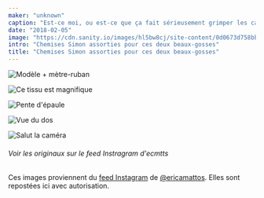 ```yaml
---
maker: "unknown"
caption: "Est-ce moi, ou est-ce que ça fait sérieusement grimper les capteurs de mignonitude ?"
date: "2018-02-05"
image: "https://cdn.sanity.io/images/hl5bw8cj/site-content/0d0673d758bb9ec6f60c01db5dba00a0d3fea7ee-1080x1080.jpg"
intro: "Chemises Simon assorties pour ces deux beaux-gosses"
title: "Chemises Simon assorties pour ces deux beaux-gosses"
---
```


![Modèle + mètre-ruban](https://posts.freesewing.org/uploads/matching_simon_view2_07c4206346.jpg "Modèle + mètre-ruban")

![Ce tissu est magnifique](https://posts.freesewing.org/uploads/matching_simon_view3_6be104bac1.jpg "Ce tissu est magnifique")

![Pente d'épaule](https://posts.freesewing.org/uploads/matching_simon_view4_df63556bdf.jpg "Pente des épaules")

![Vue du dos](https://posts.freesewing.org/uploads/matching_simon_view5_2e3b570060.jpg "Vue du dos")

![Salut la caméra](https://posts.freesewing.org/uploads/matching_simon_view6_1b0caef89f.jpg)

<Note>

###### Voir les originaux sur le feed Instragram d'ecmtts

Ces images proviennent du 
[feed Instagram](https://www.instagram.com/ecmtts/)
de [@ericamattos](/users/ericamattos).
Elles sont repostées ici avec autorisation.

</Note>
